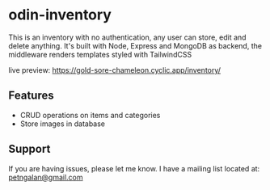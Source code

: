 odin-inventory
==============

This is an inventory with no authentication, any user can store, edit and delete anything. It's built with Node, Express and MongoDB as backend, the middleware renders templates styled with TailwindCSS

live preview: https://gold-sore-chameleon.cyclic.app/inventory/

Features
--------

- CRUD operations on items and categories
- Store images in database

Support
-------

If you are having issues, please let me know. I have a mailing list located at: petngalan@gmail.com
